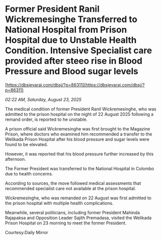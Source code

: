 # Former President Ranil Wickremesinghe Transferred to National Hospital from Prison Hospital due to Unstable Health Condition. Intensive Specialist care provided after steeo rise in Blood Pressure and Blood sugar levels

[https://dbsjeyaraj.com/dbsj/?p=86311](https://dbsjeyaraj.com/dbsj/?p=86311)

*02:22 AM, Saturday, August 23, 2025*

The medical condition of former President Ranil Wickremesinghe, who was admitted to the prison hospital on the night of 22 August 2025  following a remand order, is reported to he  unstable.

A prison official said Wickremesinghe was first brought to the Magazine Prison, where doctors who examined him recommended a transfer to the Welikada Prison Hospital after his blood pressure and sugar levels were found to be elevated.

However, it was reported that his blood pressure further increased by this afternoon.

The Former President was  transferred to the National Hospital in Colombo due to health concerns.

According to sources, the move followed medical assessments that recommended specialist care not available at the prison hospital.

Wickremesinghe, who was remanded on 22 August  was first admitted to the prison hospital with multiple health complications.

Meanwhile, several politicians, including former President Mahinda Rajapaksa and Opposition Leader Sajith Premadasa, visited the Welikada Prison Hospital on 23  morning  to meet the former President.

Courtesy:Daily  Mirror

